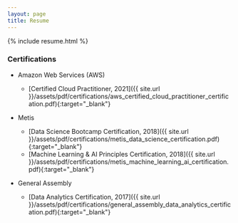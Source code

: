 ```yaml
---
layout: page
title: Resume
---
```


{% include resume.html %}

### Certifications ##

* Amazon Web Services (AWS)
  * [Certified Cloud Practitioner, 2021]({{ site.url }}/assets/pdf/certifications/aws_certified_cloud_practitioner_certification.pdf){:target="_blank"}

* Metis
  * [Data Science Bootcamp Certification, 2018]({{ site.url }}/assets/pdf/certifications/metis_data_science_certification.pdf){:target="_blank"}
  * [Machine Learning & AI Principles Certification, 2018]({{ site.url }}/assets/pdf/certifications/metis_machine_learning_ai_certification.pdf){:target="_blank"}

* General Assembly
  * [Data Analytics Certification, 2017]({{ site.url }}/assets/pdf/certifications/general_assembly_data_analytics_certification.pdf){:target="_blank"}
